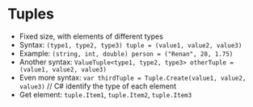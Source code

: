 # Tuples

- Fixed size, with elements of different types
- Syntax: `(type1, type2, type3) tuple = (value1, value2, value3)`
- Example: `(string, int, double) person = ("Renan", 28, 1.75)`
- Another syntax: `ValueTuple<type1, type2, type3> otherTuple = (value1, value2, value3)`
- Even more syntax: `var thirdTuple = Tuple.Create(value1, value2, value3)` // C# identify the type of each element
- Get element: `tuple.Item1`, `tuple.Item2`, `tuple.Item3`
